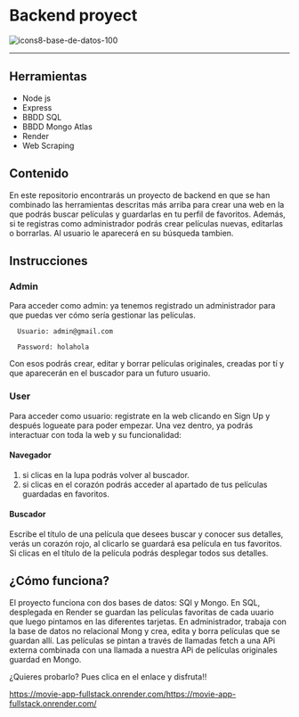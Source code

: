 # Backend proyect #   
![icons8-base-de-datos-100](https://github.com/AxelothLeohryn/movie-app-fullstack-project/assets/145337549/ccec38e5-7a01-4822-911e-e896be84a0ec)

---

## Herramientas ##
- Node js
- Express
- BBDD SQL
- BBDD Mongo Atlas
- Render
- Web Scraping
  
## Contenido ##
En este repositorio encontrarás un proyecto de backend en que se han combinado las herramientas descritas más arriba para crear una web en la que podrás buscar películas y guardarlas en tu perfil de favoritos. Además, si te registras como administrador podrás crear películas nuevas, editarlas o borrarlas. Al usuario le aparecerá en su búsqueda tambien. 

## Instrucciones ##
  ### Admin ###
  Para acceder como admin: ya tenemos registrado un administrador para que puedas ver cómo sería gestionar las películas.
  
      Usuario: admin@gmail.com
  
      Password: holahola

Con esos podrás crear, editar y borrar películas originales, creadas por tí y que aparecerán en el buscador para un futuro usuario.
  
   ### User ### 
  Para acceder como usuario: registrate en la web clicando en Sign Up y después logueate para poder empezar. Una vez dentro, ya podrás interactuar con toda la web y su funcionalidad:
   
  #### Navegador ####
  1. si clicas en la lupa podrás volver al buscador.
  2. si clicas en el corazón podrás acceder al apartado de tus películas guardadas en favoritos.

  #### Buscador ####
  Escribe el título de una película que desees buscar y conocer sus detalles, verás un corazón rojo, al clicarlo se guardará esa película en tus favoritos. Si clicas en el título de la película podrás desplegar todos sus detalles. 

## ¿Cómo funciona? ##  
El proyecto funciona con dos bases de datos: SQl y Mongo. En SQL, desplegada en Render se guardan las películas favoritas  de cada uuario que luego pintamos en las diferentes tarjetas. En administrador, trabaja con la base de datos no relacional Mong y crea, edita y borra películas que se guardan allí. 
Las películas se pintan a través de llamadas fetch a una APi externa combinada con una llamada  a nuestra APi de películas originales guardad en Mongo. 

¿Quieres probarlo? Pues clica en el enlace y disfruta!! 

https://movie-app-fullstack.onrender.com/https://movie-app-fullstack.onrender.com/
